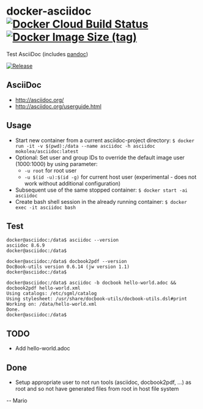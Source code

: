 # docker-asciidoc [![Docker Cloud Build Status](https://img.shields.io/docker/cloud/build/mokolea/asciidoc)](https://hub.docker.com/r/mokolea/asciidoc) [![Docker Image Size (tag)](https://img.shields.io/docker/image-size/mokolea/asciidoc/latest)](https://hub.docker.com/r/mokolea/asciidoc)

Test AsciiDoc (includes [pandoc](https://hub.docker.com/r/mokolea/pandoc))

[![Release](https://img.shields.io/github/release/Mokolea/docker-asciidoc.svg)](https://github.com/Mokolea/docker-asciidoc/releases)

## AsciiDoc
 - http://asciidoc.org/
 - http://asciidoc.org/userguide.html

## Usage
 - Start new container from a current asciidoc-project directory: `$ docker run -it -v $(pwd):/data --name asciidoc -h asciidoc mokolea/asciidoc:latest`
 - Optional: Set user and group IDs to override the default image user (1000:1000) by using parameter:
    - `-u root` for root user
    - `-u $(id -u):$(id -g)` for current host user (experimental - does not work without additional configuration)
 - Subsequent use of the same stopped container: `$ docker start -ai asciidoc`
 - Create bash shell session in the already running container: `$ docker exec -it asciidoc bash`

## Test
```
docker@asciidoc:/data$ asciidoc --version
asciidoc 8.6.9
docker@asciidoc:/data$ 

docker@asciidoc:/data$ docbook2pdf --version
DocBook-utils version 0.6.14 (jw version 1.1)
docker@asciidoc:/data$ 

docker@asciidoc:/data$ asciidoc -b docbook hello-world.adoc && docbook2pdf hello-world.xml
Using catalogs: /etc/sgml/catalog
Using stylesheet: /usr/share/docbook-utils/docbook-utils.dsl#print
Working on: /data/hello-world.xml
Done.
docker@asciidoc:/data$ 
```

## TODO
 - Add hello-world.adoc

## Done
 - Setup appropriate user to not run tools (asciidoc, docbook2pdf, ...) as root and so not have generated files from root in host file system

-- Mario
